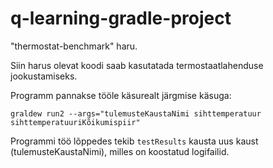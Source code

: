 # q-learning-gradle-project
"thermostat-benchmark" haru.

Siin harus olevat koodi saab kasutatada termostaatlahenduse jookustamiseks.

Programm pannakse tööle käsurealt järgmise käsuga:

`graldew run2 --args="tulemusteKaustaNimi sihttemperatuur sihttemperatuuriKõikumispiir"`

Programmi töö lõppedes tekib `testResults` kausta uus kaust (tulemusteKaustaNimi), milles on koostatud logifailid.

